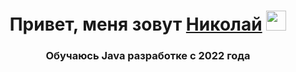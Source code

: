 <h1 align="center">Привет, меня зовут <a href="https://daniilshat.ru/" target="_blank">Николай</a> 
<img src="https://github.com/blackcater/blackcater/raw/main/images/Hi.gif" height="32"/></h1>
<h3 align="center">Обучаюсь Java разработке с 2022 года </h3>

<!--
**Seydalievnikolay/SeydalievNikolay** is a ✨ _special_ ✨ repository because its `README.md` (this file) appears on your GitHub profile.

- :mailbox: Как связаться со мной: [![Telegram Badge](https://img.shields.io/badge/-detailnikolay-black?style=flat&logo=Telegram&logoColor=white)](https://t.me/f1llzzz) [![Gmail Badge](https://img.shields.io/badge/-Gmail-red?style=flat&logo=Gmail&logoColor=white)](mailto:nikolay-seydaliev@yandex.ru)
---
